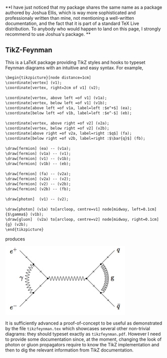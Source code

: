 **I have just noticed that my package shares the same name as a package authored by Joshua Ellis, which is way more sophisticated and professionaly written than mine, not mentioning a well-written documentation, and the fact that it is part of a standard TeX Live distribution. To anybody who would happen to land on this page, I strongly recommend to use Joshua's package. **

## TikZ-Feynman

This is a LaTeX package providing TikZ styles and hooks to typeset Feynman diagrams with an intuitive and easy syntax. For example,

```
\begin{tikzpicture}[node distance=1cm]
\coordinate[vertex] (v1);
\coordinate[vertex, right=2cm of v1] (v2);

\coordinate[vertex, above left =of v1] (v1a);
\coordinate[vertex, below left =of v1] (v1b);
\coordinate[above left =of v1a, label=left :$e^+$] (ea);
\coordinate[below left =of v1b, label=left :$e^-$] (eb);

\coordinate[vertex, above right =of v2] (v2a);
\coordinate[vertex, below right =of v2] (v2b);
\coordinate[above right =of v2a, label=right :$q$] (fa);
\coordinate[below right =of v2b, label=right :$\bar{q}$] (fb);

\draw[fermion] (ea) -- (v1a);
\draw[fermion] (v1a) -- (v1);
\draw[fermion] (v1) -- (v1b);
\draw[fermion] (v1b) -- (eb);

\draw[fermion] (fa) -- (v2a);
\draw[fermion] (v2a) -- (v2);
\draw[fermion] (v2) -- (v2b);
\draw[fermion] (v2b) -- (fb);

\draw[photon]  (v1) -- (v2);

\draw[photon] (v1a) to[arcloop, centre=v1] node[midway, left=0.1cm]{$\gamma$} (v1b);
\draw[gluon]  (v2a) to[arcloop, centre=v2] node[midway, right=0.1cm]{g} (v2b);
\end{tikzpicture}
```

produces

![](vertex-corrections.png)

It is sufficiently advanced a proof-of-concept to be useful as demonstrated by the file `tikzfeynman.tex` which showcases several other non-trivial diagrams: they should typeset exactly as `tikzfeynman.pdf`. However I need to provide some documentation since, at the moment, changing the look of photon or gluon propagators require to know the TikZ implementation and then to dig the relevant information from TikZ documentation.
